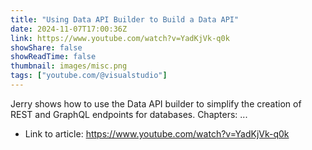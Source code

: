 ```yaml
---
title: "Using Data API Builder to Build a Data API"
date: 2024-11-07T17:00:36Z
link: https://www.youtube.com/watch?v=YadKjVk-q0k
showShare: false
showReadTime: false
thumbnail: images/misc.png
tags: ["youtube.com/@visualstudio"]
---
```

Jerry shows how to use the Data API builder to simplify the creation of REST and GraphQL endpoints for databases. Chapters: ...

- Link to article: https://www.youtube.com/watch?v=YadKjVk-q0k